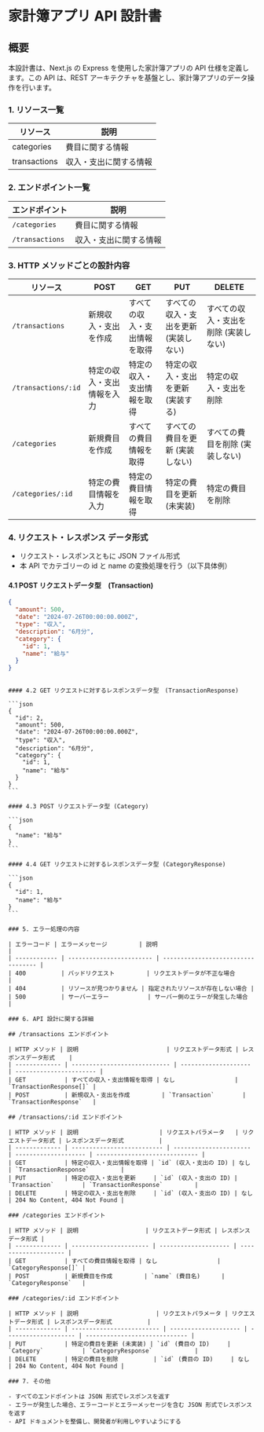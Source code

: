 # 家計簿アプリ API 設計書

## 概要

本設計書は、Next.js の Express を使用した家計簿アプリの API 仕様を定義します。この API は、REST アーキテクチャを基盤とし、家計簿アプリのデータ操作を行います。

### 1. リソース一覧

| リソース     | 説明                   |
| ------------ | ---------------------- |
| categories   | 費目に関する情報       |
| transactions | 収入・支出に関する情報 |

### 2. エンドポイント一覧

| エンドポイント  | 説明                   |
| --------------- | ---------------------- |
| `/categories`   | 費目に関する情報       |
| `/transactions` | 収入・支出に関する情報 |

### 3. HTTP メソッドごとの設計内容

| リソース            | POST                       | GET                          | PUT                                   | DELETE                                |
| ------------------- | -------------------------- | ---------------------------- | ------------------------------------- | ------------------------------------- |
| `/transactions`     | 新規収入・支出を作成       | すべての収入・支出情報を取得 | すべての収入・支出を更新 (実装しない) | すべての収入・支出を削除 (実装しない) |
| `/transactions/:id` | 特定の収入・支出情報を入力 | 特定の収入・支出情報を取得   | 特定の収入・支出を更新 (実装する)     | 特定の収入・支出を削除                |
| `/categories`       | 新規費目を作成             | すべての費目情報を取得       | すべての費目を更新 (実装しない)       | すべての費目を削除 (実装しない)       |
| `/categories/:id`   | 特定の費目情報を入力       | 特定の費目情報を取得         | 特定の費目を更新 (未実装)             | 特定の費目を削除                      |

### 4. リクエスト・レスポンス データ形式

- リクエスト・レスポンスともに JSON ファイル形式
- 本 API でカテゴリーの id と name の変換処理を行う（以下具体例）

#### 4.1 POST リクエストデータ型　(Transaction)

```json
{
  "amount": 500,
  "date": "2024-07-26T00:00:00.000Z",
  "type": "収入",
  "description": "6月分",
  "category": {
    "id": 1,
    "name": "給与"
  }
}
```

````

#### 4.2 GET リクエストに対するレスポンスデータ型　(TransactionResponse)

```json
{
  "id": 2,
  "amount": 500,
  "date": "2024-07-26T00:00:00.000Z",
  "type": "収入",
  "description": "6月分",
  "category": {
    "id": 1,
    "name": "給与"
  }
}
```

#### 4.3 POST リクエストデータ型 (Category)

```json
{
  "name": "給与"
}
```

#### 4.4 GET リクエストに対するレスポンスデータ型 (CategoryResponse)

```json
{
  "id": 1,
  "name": "給与"
}
```

### 5. エラー処理の内容

| エラーコード | エラーメッセージ         | 説明                               |
| ------------ | ------------------------ | ---------------------------------- |
| 400          | バッドリクエスト         | リクエストデータが不正な場合       |
| 404          | リソースが見つかりません | 指定されたリソースが存在しない場合 |
| 500          | サーバーエラー           | サーバー側のエラーが発生した場合   |

### 6. API 設計に関する詳細

## /transactions エンドポイント

| HTTP メソッド | 説明                         | リクエストデータ形式 | レスポンスデータ形式    |
| ------------- | ---------------------------- | -------------------- | ----------------------- |
| GET           | すべての収入・支出情報を取得 | なし                 | `TransactionResponse[]` |
| POST          | 新規収入・支出を作成         | `Transaction`        | `TransactionResponse`   |

## /transactions/:id エンドポイント

| HTTP メソッド | 説明                       | リクエストパラメータ   | リクエストデータ形式 | レスポンスデータ形式          |
| ------------- | -------------------------- | ---------------------- | -------------------- | ----------------------------- |
| GET           | 特定の収入・支出情報を取得 | `id` (収入・支出の ID) | なし                 | `TransactionResponse`         |
| PUT           | 特定の収入・支出を更新     | `id` (収入・支出の ID) | `Transaction`        | `TransactionResponse`         |
| DELETE        | 特定の収入・支出を削除     | `id` (収入・支出の ID) | なし                 | 204 No Content, 404 Not Found |

### /categories エンドポイント

| HTTP メソッド | 説明                   | リクエストデータ形式 | レスポンスデータ形式 |
| ------------- | ---------------------- | -------------------- | -------------------- |
| GET           | すべての費目情報を取得 | なし                 | `CategoryResponse[]` |
| POST          | 新規費目を作成         | `name` (費目名)      | `CategoryResponse`   |

### /categories/:id エンドポイント

| HTTP メソッド | 説明                      | リクエストパラメータ | リクエストデータ形式 | レスポンスデータ形式          |
| ------------- | ------------------------- | -------------------- | -------------------- | ----------------------------- |
| PUT           | 特定の費目を更新 (未実装) | `id` (費目の ID)     | `Category`           | `CategoryResponse`            |
| DELETE        | 特定の費目を削除          | `id` (費目の ID)     | なし                 | 204 No Content, 404 Not Found |

### 7. その他

- すべてのエンドポイントは JSON 形式でレスポンスを返す
- エラーが発生した場合、エラーコードとエラーメッセージを含む JSON 形式でレスポンスを返す
- API ドキュメントを整備し、開発者が利用しやすいようにする
````
